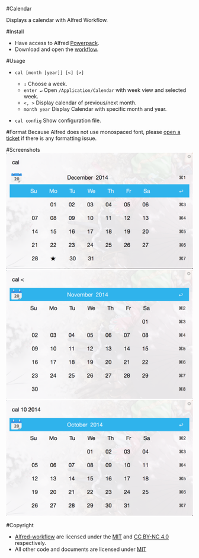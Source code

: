 #Calendar

Displays a calendar with Alfred Workflow.

#Install
- Have access to Alfred [Powerpack](http://www.alfredapp.com/powerpack/).
- Download and open the [workflow](Calendar.alfredworkflow?raw=true).

#Usage
- `cal [month [year]] [<] [>]`
	- `↕` Choose a week.
	- `enter ↵` Open `/Application/Calendar` with week view and selected week.
	- `<, >` Display calendar of previous/next month.
	- `month year` Display Calendar with specific month and year.

- `cal config` Show configuration file.

#Format
Because Alfred does not use monospaced font, please [open a ticket](https://github.com/owenwater/alfred-cal/issues/new) if there is any formatting issue.


#Screenshots
![screenshot1](screenshots/screenshot1.png?raw=true)
![screenshot2](screenshots/screenshot2.png?raw=true)
![screenshot3](screenshots/screenshot3.png?raw=true)

#Copyright
- [Alfred-workflow](https://github.com/deanishe/alfred-workflow) are licensed under the [MIT](http://opensource.org/licenses/MIT) and [CC BY-NC 4.0](https://creativecommons.org/licenses/by-nc/4.0/legalcode) respectively.
- All other code and documents are licensed under [MIT](http://opensource.org/licenses/MIT)
